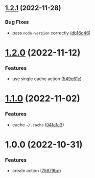 ## [1.2.1](https://github.com/DerYeger/pnpm-setup-action/compare/v1.2.0...v1.2.1) (2022-11-28)


### Bug Fixes

* pass `node-version` correctly ([db16c46](https://github.com/DerYeger/pnpm-setup-action/commit/db16c465959b83295e68d1310d4349ce259d88c2))

# [1.2.0](https://github.com/DerYeger/pnpm-setup-action/compare/v1.1.0...v1.2.0) (2022-11-12)


### Features

* use single cache action ([549c61c](https://github.com/DerYeger/pnpm-setup-action/commit/549c61c3a52aaf147ac4578d4eed08e749321b41))

# [1.1.0](https://github.com/DerYeger/pnpm-setup-action/compare/v1.0.0...v1.1.0) (2022-11-02)


### Features

* cache `~/.cache` ([04fa1c3](https://github.com/DerYeger/pnpm-setup-action/commit/04fa1c3819e55e83636925a7b9b8e8656e6e6cf4))

# 1.0.0 (2022-10-31)


### Features

* create action ([75679bd](https://github.com/DerYeger/pnpm-setup-action/commit/75679bdfca5fa2408be6bd08ba25c66fbd3d54ba))
